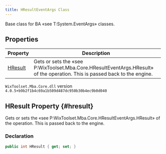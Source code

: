 ```yaml
---
title: HResultEventArgs Class
---
```

Base class for BA «see T:System.EventArgs» classes.
## Properties
| Property | Description |
| ------ | ----------- |
| [HResult](#hresult) | Gets or sets the «see P:WixToolset.Mba.Core.HResultEventArgs.HResult» of the operation. This is passed back to the engine. |
`WixToolset.Mba.Core.dll` version `4.0.5+b9b2f1b4c69a1b509d487dc950b30b4ec9b0d040`
## HResult Property {#hresult}
Gets or sets the «see P:WixToolset.Mba.Core.HResultEventArgs.HResult» of the operation. This is passed back to the engine.
### Declaration
```cs
public int HResult { get; set; }
```
